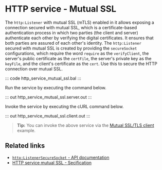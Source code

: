 # HTTP service - Mutual SSL

The `http:Listener` with mutual SSL (mTLS) enabled in it allows exposing a connection secured with mutual SSL, which is a certificate-based authentication process in which two parties (the client and server) authenticate each other by verifying the digital certificates. It ensures that both parties are assured of each other's identity. The `http:Listener` secured with mutual SSL is created by providing the `secureSocket` configurations, which require the word `require` as the `verifyClient`, the server's public certificate as the `certFile`, the server's private key as the `keyFile`, and the client's certificate as the `cert`. Use this to secure the HTTP connection over mutual SSL.

::: code http_service_mutual_ssl.bal :::

Run the service by executing the command below.

::: out http_service_mutual_ssl.server.out :::

Invoke the service by executing the cURL command below.

::: out http_service_mutual_ssl.client.out :::

>**Tip:** You can invoke the above service via the [Mutual SSL/TLS client](/learn/by-example/http-client-mutual-ssl/) example.

## Related links
- [`http:ListenerSecureSocket` - API documentation](https://lib.ballerina.io/ballerina/http/latest/records/ListenerSecureSocket)
- [HTTP service mutual SSL - Secification](/spec/http/#922-listener---mutual-ssl)
